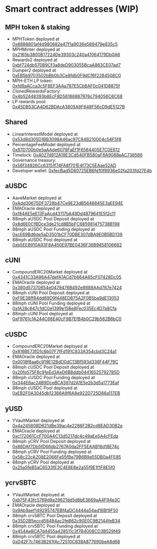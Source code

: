 # Smart contract addresses (WIP)

## MPH token & staking

- MPHToken deployed at [0x8888801af4d980682e47f1a9036e589479e835c5](https://etherscan.io/token/0x8888801af4d980682e47f1a9036e589479e835c5)
- MPHMinter deployed at [0x2165b3800B17224De39303c240a41064179Db0A6](https://etherscan.io/address/0x2165b3800B17224De39303c240a41064179Db0A6)
- Rewards2 deployed at [0xbf724db570B9Cf3a8deD903055BcaA863CE07ad7](https://etherscan.io/address/0xbf724db570B9Cf3a8deD903055BcaA863CE07ad7)
- Dumper2 deployed at [0xEB5b9703502bBb0b3Ce8fdb0F9dCf6f2284508C0](https://etherscan.io/address/0xEB5b9703502bBb0b3Ce8fdb0F9dCf6f2284508C0)
- MPH-ETH LP token: [0xfd9aACca3c5F8EF3AAa787E5Cb8AF0c041D8875f](https://etherscan.io/address/0xfd9aACca3c5F8EF3AAa787E5Cb8AF0c041D8875f)
- ClonedRewardsFactory: [0x4b52448393b8EcF8D56186887976c794056C6C68](https://etherscan.io/address/0x4b52448393b8EcF8D56186887976c794056C6C68)
- LP rewards pool: [0x45DB53CA4D62BDAcA3805A9F648F56cD9dE5127B](https://etherscan.io/address/0x45DB53CA4D62BDAcA3805A9F648F56cD9dE5127B)

## Shared

- LinearInterestModel deployed at [0x53d8d305D1BB3098A46ac97C84B210004c54F5f8](https://etherscan.io/address/0x53d8d305D1BB3098A46ac97C84B210004c54F5f8)
- PercentageFeeModel deployed at [0x87D700b0e5aAAde6079FaEf1F6564405E7C0E612](https://etherscan.io/address/0x87D700b0e5aAAde6079FaEf1F6564405E7C0E612)
- Timelock: [0x4027d912A19E3Cd540FB580aF6A9088eAC738566](https://etherscan.io/address/0x4027d912A19E3Cd540FB580aF6A9088eAC738566)
- Governance treasury: [0x56f34826Cc63151f74FA8f701E4f73C5EAae52AD](https://etherscan.io/address/0x56f34826Cc63151f74FA8f701E4f73C5EAae52AD)
- Developer wallet: [0xfecBad5D60725EB6fd10f8936e02fa203fd27E4b](https://etherscan.io/address/0xfecBad5D60725EB6fd10f8936e02fa203fd27E4b)

## aUSDC

- AaveMarket deployed at [0xAdd30675DF3728b47Ce9E23dB5648845E3aEE94E](https://etherscan.io/address/0xAdd30675DF3728b47Ce9E23dB5648845E3aEE94E)
- EMAOracle deployed at [0xf84AE5eE13FaAcd43117bA49Dd4879641E5f2c11](https://etherscan.io/address/0xf84AE5eE13FaAcd43117bA49Dd4879641E5f2c11)
- 88mph aUSDC Pool Deposit deployed at [0x8d6E0CfBDce3de21cd8B5bFC685981475738B198](https://etherscan.io/address/0x8d6E0CfBDce3de21cd8B5bFC685981475738B198)
- 88mph aUSDC Pool Funding deployed at [0xcE69Bd6de5aD3501bCF70DBE307dBA9E0B5BD139](https://etherscan.io/address/0xcE69Bd6de5aD3501bCF70DBE307dBA9E0B5BD139)
- 88mph aUSDC Pool deployed at [0xb5EE8910A93F8A450E97BE0436F36B9458106682](https://etherscan.io/address/0xb5EE8910A93F8A450E97BE0436F36B9458106682)

## cUNI

- CompoundERC20Market deployed at [0x4341C33A96A47defA1ACd7b664A65cF07428Dc05](https://etherscan.io/address/0x4341C33A96A47defA1ACd7b664A65cF07428Dc05)
- EMAOracle deployed at [0x380d57370654e0479476B492e8688AAd767e7424](https://etherscan.io/address/0x380d57370654e0479476B492e8688AAd767e7424)
- 88mph cUNI Pool Deposit deployed at [0xF9E38ff84dd89D9f448ED875A2F0B5ba9dE13053](https://etherscan.io/address/0xF9E38ff84dd89D9f448ED875A2F0B5ba9dE13053)
- 88mph cUNI Pool Funding deployed at [0xfA28c647c1dC0e1399e158e8Fec035Ec4D7a8Cfa](https://etherscan.io/address/0xfA28c647c1dC0e1399e158e8Fec035Ec4D7a8Cfa)
- 88mph cUNI Pool deployed at [0xF9761c1A244C66E40cF9B7EfB4b0C29b562B6bC0](https://etherscan.io/address/0xF9761c1A244C66E40cF9B7EfB4b0C29b562B6bC0)

## cUSDC

- CompoundERC20Market deployed at [0x816BE73fD1c6b07F7fFd191C833A354cbd3C24a1](https://etherscan.io/address/0x816BE73fD1c6b07F7fFd191C833A354cbd3C24a1)
- EMAOracle deployed at [0x0018f8aa6c919E12BdD0dC13Bf593d336F44F79C](https://etherscan.io/address/0x0018f8aa6c919E12BdD0dC13Bf593d336F44F79C)
- 88mph cUSDC Pool Deposit deployed at [0x20fe575F8c91eEd3AeD6B8ddb04416525792785D](https://etherscan.io/address/0x20fe575F8c91eEd3AeD6B8ddb04416525792785D)
- 88mph cUSDC Pool Funding deployed at [0x344E6ac24B9DceBCA597d2A1E5e2b3d5a1773Eaf](https://etherscan.io/address/0x344E6ac24B9DceBCA597d2A1E5e2b3d5a1773Eaf)
- 88mph cUSDC Pool deployed at [0xEB2F0A3045db12366A9f6A8e922D725D86a117EB](https://etherscan.io/address/0xEB2F0A3045db12366A9f6A8e922D725D86a117EB)

## yUSD

- YVaultMarket deployed at [0x4a245808D621dBe39ac4e2286F2B2cd8EAD30B2a](https://etherscan.io/address/0x4a245808D621dBe39ac4e2286F2B2cd8EAD30B2a)
- EMAOracle deployed at [0xc172061CcF700A4C13d5217dc4c49aEe5A4cFEda](https://etherscan.io/address/0xc172061CcF700A4C13d5217dc4c49aEe5A4cFEda)
- 88mph yCRV Pool Deposit deployed at [0x86DAf7Db5fD66db2767A0da2FF5EAAB16d18E74c](https://etherscan.io/address/0x86DAf7Db5fD66db2767A0da2FF5EAAB16d18E74c)
- 88mph yCRV Pool Funding deployed at [0x58c22cA208E2066Fa55fBe79B6B9a55DB0a4FE85](https://etherscan.io/address/0x58c22cA208E2066Fa55fBe79B6B9a55DB0a4FE85)
- 88mph yCRV Pool deployed at [0x25a5feB5aC6533fE3C4E8E8e2a55f9E1f1F8E5f0](https://etherscan.io/address/0x25a5feB5aC6533fE3C4E8E8e2a55f9E1f1F8E5f0)

## ycrvSBTC

- YVaultMarket deployed at [0xb75F43fc5769d9a29621dd5d8bE3669aA4F94e3C](https://etherscan.io/address/0xb75F43fc5769d9a29621dd5d8bE3669aA4F94e3C)
- EMAOracle deployed at [0x9Ab9aef149295747EBf4aDC4444a54ad16Bf9F50](https://etherscan.io/address/0x9Ab9aef149295747EBf4aDC4444a54ad16Bf9F50)
- 88mph crvSBTC Pool Deposit deployed at [0x35D2B5eccd58484ac2feB62c90E0C9B2144feB34](https://etherscan.io/address/0x35D2B5eccd58484ac2feB62c90E0C9B2144feB34)
- 88mph crvSBTC Pool Funding deployed at [0x454AeBCA7d4455a428511c3f7B4008CD3B529f49](https://etherscan.io/address/0x454AeBCA7d4455a428511c3f7B4008CD3B529f49)
- 88mph crvSBTC Pool deployed at [0xD42F7c7463B261fAc72510C638A877690beA8d68](https://etherscan.io/address/0xD42F7c7463B261fAc72510C638A877690beA8d68)
